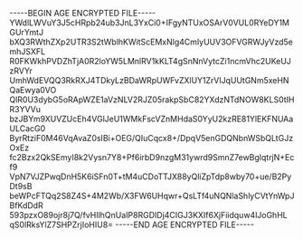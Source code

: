 -----BEGIN AGE ENCRYPTED FILE-----
YWdlLWVuY3J5cHRpb24ub3JnL3YxCi0+IFgyNTUxOSArV0VUL0RYeDY1MGUrYmtJ
bXQ3RWthZXp2UTR3S2tWblhKWitScEMxNlg4CmIyUUV3OFVGRWJyVzd5emhJSXFL
R0FKWkhPVDZhTjA0R2loYW5LMnlRV1kKLT4gSnNnVytcZi1ncmVhc2UKeUJzRVYr
UmhWdEVQQ3RkRXJ4TDkyLzBDaWRpUWFvZXlUY1ZrVlJqUUtGNm5xeHNQaEwya0VO
QlR0U3dybG5oRApWZE1aVzNLV2RJZ05rakpSbC82YXdzNTdNOW8KLS0tIHR3YVVu
bzJBYm9XUVZUcEh4VGlJeU1WMkFscVZnMHdaS0YyU2kzRE81YlEKFNUAaULCacG0
ByrRtziF0M46VqAvaZ0sIBi+OEG/QIuCqcx8+/DpqV5enGDQNbnWSbQLtGJzOxEz
fc2Bzx2QkSEmyI8k2Vysn7Y8+Pf6irbD9nzgM31ywrd9SmnZ7ewBglqtrjN+Ecf9
VpN7VJZPwqDnH5K6iSFn0T+tM4uCDoTTJX88yQliZpTdp8wby70+ue/B2PyDt9sB
beWPcFTQq2S8Z4S+4M2Wb/X3FW6UHqwr+QsLTf4uNQNlaShlyCVtYnWpJBfKdDdR
593pzxO89ojr8j7Q/fvHIlhQnUaIP8RGDIDj4CIGJ3KXIf6XjFiidquw4lJoGhHL
qS0lRksYlZ7SHPZrjIoHIU8=
-----END AGE ENCRYPTED FILE-----
